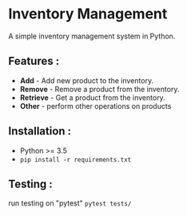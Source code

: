 # Inventory Management
A simple inventory management system in Python.

## Features :
- **Add** - Add new product to the inventory.
- **Remove** - Remove a product from the inventory.
- **Retrieve** - Get a product from the inventory.
- **Other** - perform other operations on products

## Installation : 
- Python >= 3.5
- `pip install -r requirements.txt`

## Testing :
run testing on "pytest"
`pytest tests/`